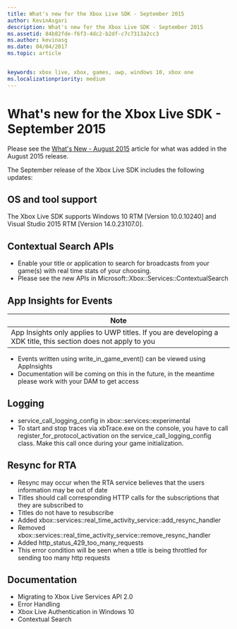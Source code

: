 ```yaml
---
title: What's new for the Xbox Live SDK - September 2015
author: KevinAsgari
description: What's new for the Xbox Live SDK - September 2015
ms.assetid: 84b82fde-f6f3-4dc2-b2df-c7c7313a2cc3
ms.author: kevinasg
ms.date: 04/04/2017
ms.topic: article


keywords: xbox live, xbox, games, uwp, windows 10, xbox one
ms.localizationpriority: medium
---
```


# What's new for the Xbox Live SDK - September 2015

Please see the [What's New - August 2015](1508-whats-new.md) article for what was added in the August 2015 release.

The September release of the Xbox Live SDK includes the following updates:

## OS and tool support ##
The Xbox Live SDK supports Windows 10 RTM [Version 10.0.10240] and Visual Studio 2015 RTM [Version 14.0.23107.0].

## Contextual Search APIs
* Enable your title or application to search for broadcasts from your game(s) with real time stats of your choosing.
* Please see the new APIs in Microsoft::Xbox::Services::ContextualSearch

## App Insights for Events

| Note |
|------|
| App Insights only applies to UWP titles.  If you are developing a XDK title, this section does not apply to you |

<p/>

* Events written using write_in_game_event() can be viewed using AppInsights
* Documentation will be coming on this in the future, in the meantime please work with your DAM to get access

## Logging
* service_call_logging_config in xbox::services::experimental
* To start and stop traces via xbTrace.exe on the console, you have to call register_for_protocol_activation on the service_call_logging_config class.  Make this call once during your game initialization.

## Resync for RTA
* Resync may occur when the RTA service believes that the users information may be out of date
* Titles should call corresponding HTTP calls for the subscriptions that they are subscribed to
* Titles do not have to resubscribe
* Added xbox::services::real_time_activity_service::add_resync_handler
* Removed xbox::services::real_time_activity_service::remove_resync_handler
* Added http_status_429_too_many_requests
* This error condition will be seen when a title is being throttled for sending too many http requests

## Documentation
* Migrating to Xbox Live Services API 2.0
* Error Handling
* Xbox Live Authentication in Windows 10
* Contextual Search

